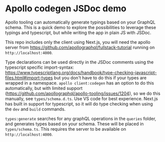 # Apollo codegen JSDoc demo

Apollo tooling can automatically generate typings based on your GraphQL schema. This is a quick demo to explore the possibilities to leverage these typings and typescript, but while writing the app in plain JS with JSDoc.

This repo includes only the client using Next.js, you will need the apollo server from https://github.com/apollographql/fullstack-tutorial running on `http://localhost:4000`.

Type declarations can be used directly in the JSDoc comments using the typescript specific import-syntax: https://www.typescriptlang.org/docs/handbook/type-checking-javascript-files.html#import-types but you don't have to do this if your types are wrapped in a namespace. `apollo client:codegen` has an option to do this automatically, but with limited support (https://github.com/apollographql/apollo-tooling/issues/1204), so we do this manually, see `types/schema.d.ts`. Use VS code for best experience. Next.js has built in support for typescript, so it will do type checking when using the `dev` and `build` commands.

`types:generate` searches for any graphQL operations in the `queries` folder, and generates types based on your schema. These will be placed in `types/schema.ts`. This requires the server to be available on `http://localhost:4000`.
